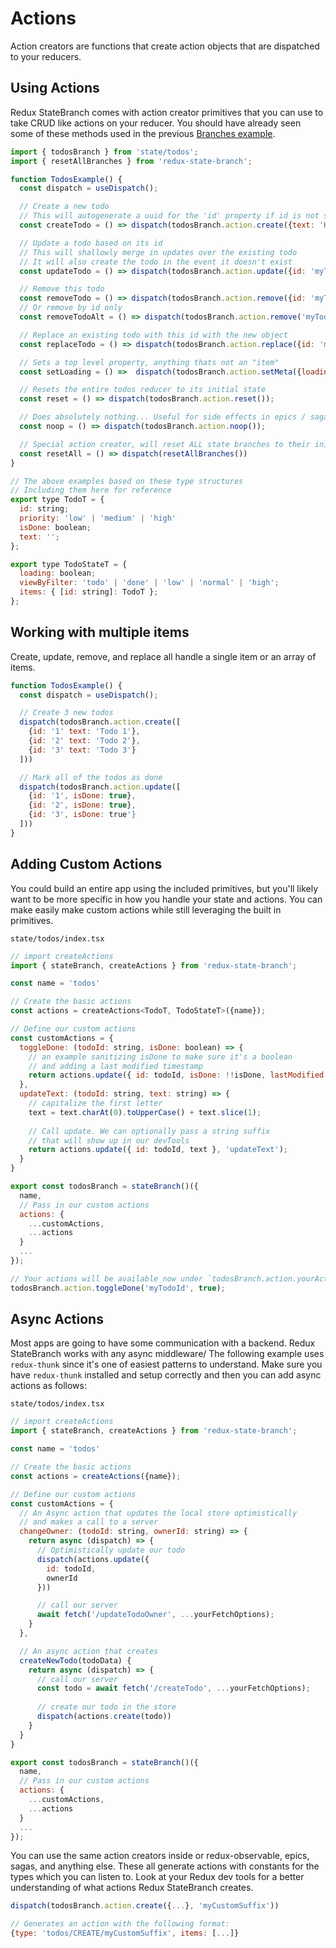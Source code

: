 # Actions

Action creators are functions that create action objects that are dispatched to your reducers.

## Using Actions

Redux StateBranch comes with action creator primitives that you can use to take CRUD like actions on your reducer. You should have already seen some of these methods used in the previous [Branches example](./branches).

```jsx
import { todosBranch } from 'state/todos'; 
import { resetAllBranches } from 'redux-state-branch';

function TodosExample() {
  const dispatch = useDispatch();

  // Create a new todo
  // This will autogenerate a uuid for the 'id' property if id is not specified
  const createTodo = () => dispatch(todosBranch.action.create({text: 'Hello World'}));

  // Update a todo based on its id
  // This will shallowly merge in updates over the existing todo
  // It will also create the todo in the event it doesn't exist
  const updateTodo = () => dispatch(todosBranch.action.update({id: 'myTodoId', text: 'Change the text to this', iDone: true}));

  // Remove this todo
  const removeTodo = () => dispatch(todosBranch.action.remove({id: 'myTodoId'}));
  // Or remove by id only
  const removeTodoAlt = () => dispatch(todosBranch.action.remove('myTodoId'));

  // Replace an existing todo with this id with the new object
  const replaceTodo = () => dispatch(todosBranch.action.replace({id: 'myTodoId', text: 'Replace me', isDone: false, priority: 'low'}));

  // Sets a top level property, anything thats not an "item"
  const setLoading = () =>  dispatch(todosBranch.action.setMeta({loading: true}));

  // Resets the entire todos reducer to its initial state
  const reset = () => dispatch(todosBranch.action.reset());

  // Does absolutely nothing... Useful for side effects in epics / sagas that end up not impacting the store
  const noop = () => dispatch(todosBranch.action.noop());

  // Special action creator, will reset ALL state branches to their initial state
  const resetAll = () => dispatch(resetAllBranches())
}

// The above examples based on these type structures
// Including them here for reference
export type TodoT = {
  id: string;
  priority: 'low' | 'medium' | 'high'
  isDone: boolean;
  text: '';
};

export type TodoStateT = {
  loading: boolean;
  viewByFilter: 'todo' | 'done' | 'low' | 'normal' | 'high';
  items: { [id: string]: TodoT };
};
```

## Working with multiple items

Create, update, remove, and replace all handle a single item or an array of items.

```jsx
function TodosExample() {
  const dispatch = useDispatch();

  // Create 3 new todos
  dispatch(todosBranch.action.create([
    {id: '1' text: 'Todo 1'},
    {id: '2' text: 'Todo 2'},
    {id: '3' text: 'Todo 3'}
  ]))

  // Mark all of the todos as done
  dispatch(todosBranch.action.update([
    {id: '1', isDone: true},
    {id: '2', isDone: true},
    {id: '3', isDone: true'}
  ]))
}
```



## Adding Custom Actions

You could build an entire app using the included primitives, but you'll likely want to be more specific in how you handle your state and actions. You can make easily make custom actions while still leveraging the built in primitives.


`state/todos/index.tsx`
```jsx
// import createActions
import { stateBranch, createActions } from 'redux-state-branch';

const name = 'todos'

// Create the basic actions
const actions = createActions<TodoT, TodoStateT>({name});

// Define our custom actions
const customActions = {
  toggleDone: (todoId: string, isDone: boolean) => {
    // an example sanitizing isDone to make sure it's a boolean
    // and adding a last modified timestamp
    return actions.update({ id: todoId, isDone: !!isDone, lastModified: Date.now() });
  },
  updateText: (todoId: string, text: string) => {
    // capitalize the first letter
    text = text.charAt(0).toUpperCase() + text.slice(1);
    
    // Call update. We can optionally pass a string suffix
    // that will show up in our devTools
    return actions.update({ id: todoId, text }, 'updateText');
  }
}

export const todosBranch = stateBranch()({ 
  name,
  // Pass in our custom actions
  actions: {
    ...customActions,
    ...actions
  }
  ...
});

// Your actions will be available now under `todosBranch.action.yourActionName`
todosBranch.action.toggleDone('myTodoId', true);
```

## Async Actions

Most apps are going to have some communication with a backend. Redux StateBranch works with any async middleware/ The following example uses `redux-thunk` since it's one of easiest patterns to understand. Make sure you have `redux-thunk` installed and setup correctly and then you can add async actions as follows:

`state/todos/index.tsx`
```jsx
// import createActions
import { stateBranch, createActions } from 'redux-state-branch';

const name = 'todos'

// Create the basic actions
const actions = createActions({name});

// Define our custom actions
const customActions = {
  // An Async action that updates the local store optimistically
  // and makes a call to a server
  changeOwner: (todoId: string, ownerId: string) => {
    return async (dispatch) => {
      // Optimistically update our todo
      dispatch(actions.update({
        id: todoId, 
        ownerId
      }))

      // call our server
      await fetch('/updateTodoOwner', ...yourFetchOptions);
    }
  },

  // An async action that creates
  createNewTodo(todoData) {
    return async (dispatch) => {
      // call our server
      const todo = await fetch('/createTodo', ...yourFetchOptions);
      
      // create our todo in the store
      dispatch(actions.create(todo))
    }
  }
}

export const todosBranch = stateBranch()({ 
  name,
  // Pass in our custom actions
  actions: {
    ...customActions,
    ...actions
  }
  ...
});
```

You can use the same action creators inside or redux-observable, epics, sagas, and anything else. These all generate actions with constants for the types which you can listen to. Look at your Redux dev tools for a better understanding of what actions Redux StateBranch creates.

```jsx
dispatch(todosBranch.action.create({...}, 'myCustomSuffix'))

// Generates an action with the following format:
{type: 'todos/CREATE/myCustomSuffix', items: [...]}
```